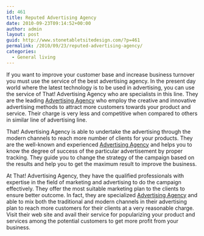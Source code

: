 ```yaml
---
id: 461
title: Reputed Advertising Agency
date: 2010-09-23T09:14:52+00:00
author: admin
layout: post
guid: http://www.stonetabletsitedesign.com/?p=461
permalink: /2010/09/23/reputed-advertising-agency/
categories:
  - General living
---
```

If you want to improve your customer base and increase business turnover you must use the service of the best advertising agency. In the present day world where the latest technology is to be used in advertising, you can use the service of That! Advertising Agency who are specialists in this line. They are the leading [Advertising Agency](http://www.thatadvertisingagency.com/) who employ the creative and innovative advertising methods to attract more customers towards your product and service. Their charge is very less and competitive when compared to others in similar line of advertising line.

That! Advertising Agency is able to undertake the advertising through the modern channels to reach more number of clients for your products. They are the well-known and experienced [Advertising Agency](http://www.thatadvertisingagency.com/) and helps you to know the degree of success of the particular advertisement by proper tracking. They guide you to change the strategy of the campaign based on the results and help you to get the maximum result to improve the business.

At That! Advertising Agency, they have the qualified professionals with expertise in the field of marketing and advertising to do the campaign effectively. They offer the most suitable marketing plan to the clients to ensure better outcome. In fact, they are specialized [Advertising Agency](http://www.thatadvertisingagency.com/) and able to mix both the traditional and modern channels in their advertising plan to reach more customers for their clients at a very reasonable charge. Visit their web site and avail their service for popularizing your product and services among the potential customers to get more profit from your business.